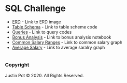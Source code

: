 # SQL Challenge

* [ERD](https://github.com/jussstinpot/UCI-Homework-Justin-Pot/blob/master/09-SQL-Challenge/EmployeeSQL/ERD.png) - Link to ERD image
* [Table Schema](https://github.com/jussstinpot/UCI-Homework-Justin-Pot/blob/master/09-SQL-Challenge/EmployeeSQL/table_schema.sql) - Link to table scheme code
* [Queries](https://github.com/jussstinpot/UCI-Homework-Justin-Pot/blob/master/09-SQL-Challenge/EmployeeSQL/queries.sql) - Link to query codes
* [Bonus Analysis](https://github.com/jussstinpot/UCI-Homework-Justin-Pot/blob/master/09-SQL-Challenge/EmployeeSQL/Bonus.ipynb) - Link to bonus analysis notebook
* [Common Salary Ranges](hhttps://github.com/jussstinpot/UCI-Homework-Justin-Pot/blob/master/09-SQL-Challenge/EmployeeSQL/Common%20Salary%20Ranges.png) - Link to common salary graph
* [Average Salary](https://github.com/jussstinpot/UCI-Homework-Justin-Pot/blob/master/09-SQL-Challenge/EmployeeSQL/Average%20Salary%20By%20Title.png) - Link to average saralry graph


#
### Copyright
Justin Pot © 2020. All Rights Reserved.